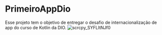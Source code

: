 # PrimeiroAppDio
Esse projeto tem o objetivo de entregar o desafio de internacionalização de app do curso de Kotlin da DIO.
![scrcpy_SYFLItNJf0](https://github.com/alynearaujo/PrimeiroAppDio/assets/121644691/aca3856b-a604-4eab-8c8a-a72f51acc16b)
